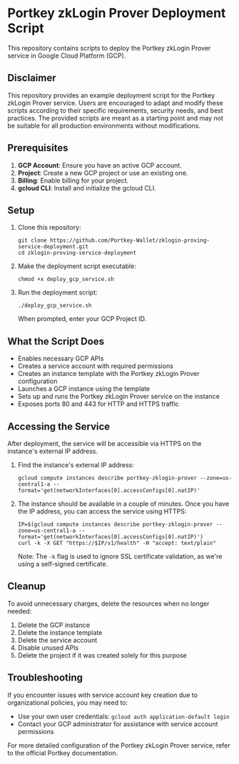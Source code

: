 # Portkey zkLogin Prover Deployment Script

This repository contains scripts to deploy the Portkey zkLogin Prover service in Google Cloud Platform (GCP).

## Disclaimer

This repository provides an example deployment script for the Portkey zkLogin Prover service. Users are encouraged to adapt and modify these scripts according to their specific requirements, security needs, and best practices. The provided scripts are meant as a starting point and may not be suitable for all production environments without modifications.

## Prerequisites

1. **GCP Account**: Ensure you have an active GCP account.
2. **Project**: Create a new GCP project or use an existing one.
3. **Billing**: Enable billing for your project.
4. **gcloud CLI**: Install and initialize the gcloud CLI.

## Setup

1. Clone this repository:
   ```
   git clone https://github.com/Portkey-Wallet/zklogin-proving-service-deployment.git
   cd zklogin-proving-service-deployment
   ```

2. Make the deployment script executable:
   ```
   chmod +x deploy_gcp_service.sh
   ```

3. Run the deployment script:
   ```
   ./deploy_gcp_service.sh
   ```
   When prompted, enter your GCP Project ID.

## What the Script Does

- Enables necessary GCP APIs
- Creates a service account with required permissions
- Creates an instance template with the Portkey zkLogin Prover configuration
- Launches a GCP instance using the template
- Sets up and runs the Portkey zkLogin Prover service on the instance
- Exposes ports 80 and 443 for HTTP and HTTPS traffic

## Accessing the Service

After deployment, the service will be accessible via HTTPS on the instance's external IP address.

1. Find the instance's external IP address:
   ```
   gcloud compute instances describe portkey-zklogin-prover --zone=us-central1-a --format='get(networkInterfaces[0].accessConfigs[0].natIP)'
   ```

2. The instance should be available in a couple of minutes. Once you have the IP address, you can access the service using HTTPS:
   ```
   IP=$(gcloud compute instances describe portkey-zklogin-prover --zone=us-central1-a --format='get(networkInterfaces[0].accessConfigs[0].natIP)')
   curl -k -X GET "https://$IP/v1/health" -H "accept: text/plain"
   ```
   Note: The `-k` flag is used to ignore SSL certificate validation, as we're using a self-signed certificate.

## Cleanup

To avoid unnecessary charges, delete the resources when no longer needed:
1. Delete the GCP instance
2. Delete the instance template
3. Delete the service account
4. Disable unused APIs
5. Delete the project if it was created solely for this purpose

## Troubleshooting

If you encounter issues with service account key creation due to organizational policies, you may need to:
- Use your own user credentials: `gcloud auth application-default login`
- Contact your GCP administrator for assistance with service account permissions

For more detailed configuration of the Portkey zkLogin Prover service, refer to the official Portkey documentation.
